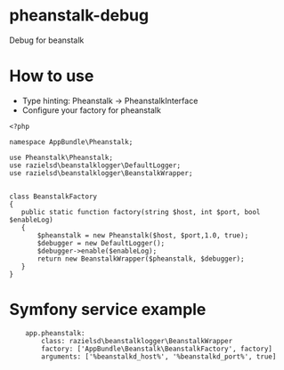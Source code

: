 # pheanstalk-debug
Debug for beanstalk

# How to use
 * Type hinting: Pheanstalk -> PheanstalkInterface
 * Configure your factory for pheanstalk
 
 ```
<?php

namespace AppBundle\Pheanstalk;

use Pheanstalk\Pheanstalk;
use razielsd\beanstalklogger\DefaultLogger;
use razielsd\beanstalklogger\BeanstalkWrapper;


class BeanstalkFactory
{
    public static function factory(string $host, int $port, bool $enableLog)
    {
        $pheanstalk = new Pheanstalk($host, $port,1.0, true);
        $debugger = new DefaultLogger();
        $debugger->enable($enableLog);
        return new BeanstalkWrapper($pheanstalk, $debugger);
    }
}
```

# Symfony service example

```
    app.pheanstalk:
        class: razielsd\beanstalklogger\BeanstalkWrapper
        factory: ['AppBundle\Beanstalk\BeanstalkFactory', factory]
        arguments: ['%beanstalkd_host%', '%beanstalkd_port%', true]

```
